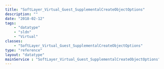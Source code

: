 ```yaml
---
title: "SoftLayer_Virtual_Guest_SupplementalCreateObjectOptions"
description: ""
date: "2018-02-12"
tags:
    - "datatype"
    - "sldn"
    - "Virtual"
classes:
    - "SoftLayer_Virtual_Guest_SupplementalCreateObjectOptions"
type: "reference"
layout: "datatype"
mainService : "SoftLayer_Virtual_Guest_SupplementalCreateObjectOptions"
---
```

